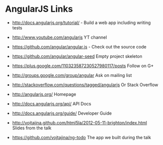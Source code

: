 # AngularJS Links

* http://docs.angularjs.org/tutorial/ - Build a web app including writing tests
* http://www.youtube.com/angularjs YT channel
* https://github.com/angular/angular.js - Check out the source code
* https://github.com/angular/angular-seed Empty project skeleton

* https://plus.google.com/110323587230527980117/posts Follow on G+
* http://groups.google.com/group/angular Ask on mailing list
* http://stackoverflow.com/questions/tagged/angularjs Or Stack Overflow

* http://angularjs.org/ Homepage
* http://docs.angularjs.org/api/ API Docs
* http://docs.angularjs.org/guide/ Developer Guide

* http://vojtajina.github.com/html5la/2012-05-11-brighton/index.html Slides from the talk
* https://github.com/vojtajina/ng-todo The app we built during the talk
